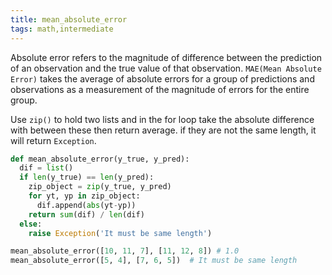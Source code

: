 ```yaml
---
title: mean_absolute_error
tags: math,intermediate
---
```


Absolute error refers to the magnitude of difference between the prediction of an observation and the true value of that observation. 
`MAE(Mean Absolute Error)` takes the average of absolute errors for a group of predictions and observations as a measurement of the magnitude of errors for the entire group.

Use `zip()` to hold two lists and in the for loop take the absolute difference with between these then return average.
if they are not the same length, it will return `Exception`.

```py
def mean_absolute_error(y_true, y_pred):
  dif = list()
  if len(y_true) == len(y_pred):
    zip_object = zip(y_true, y_pred)
    for yt, yp in zip_object:
      dif.append(abs(yt-yp))
    return sum(dif) / len(dif)
  else:
    raise Exception('It must be same length')
```

```py
mean_absolute_error([10, 11, 7], [11, 12, 8]) # 1.0
mean_absolute_error([5, 4], [7, 6, 5])	# It must be same length
```
